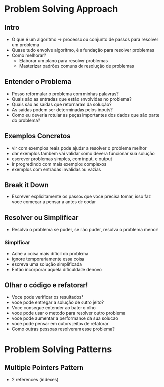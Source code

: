 # Problem Solving Approach

## Intro

- O que é um algoritmo -> processo ou conjunto de passos para resolver um problema
- Quase tudo envolve algoritmo, é a fundação para resolver problemas
- Como melhorar?
    - Elaborar um plano para resolver problemas
    - Masterizar padrões comuns de resolução de problemas

## Entender o Problema

- Posso reformular o problema com minhas palavras?
- Quais são as entradas que estão envolvidas no problema?
- Quais são as saídas que retornaram da solução?
- As saídas podem ser determinadas pelos inputs? 
- Como eu deveria rotular as peças importantes dos dados que são parte do problema?

## Exemplos Concretos

- vir com exemplos reais pode ajudar a resolver o problema melhor
- dar exemplos tambem vai validar como devera funcionar sua solução
- escrever problemas simples, com input, e output
- ir progredindo com mais exemplos complexos
- exemplos com entradas invalidas ou vazias

## Break it Down

- Escrever explicitamente os passos que voce precisa tomar, isso faz voce começar a pensar a antes de codar

## Resolver ou Simplificar

- Resolva o problema se puder, se não puder, resolva o problema menor!

### Simplficar

- Ache a coisa mais dificil do problema
- ignore temporariamente essa coisa
- escreva uma solução simplificada
- Então incorporar aquela dificuldade denovo

## Olhar o código e refatorar!

- Voce pode verificar os resultados?
- voce pode entregar a solução de outro jeito?
- Voce consegue entender ao bater o olho
- voce pode usar o metodo para resolver outro problema
- voce pode aumentar a performance da sua solucao
- voce pode pensar em outors jeitos de refatorar
- Como outras pessoas resolveram esse problema?

# Problem Solving Patterns

## Multiple Pointers Pattern

- 2 references (indexes)


